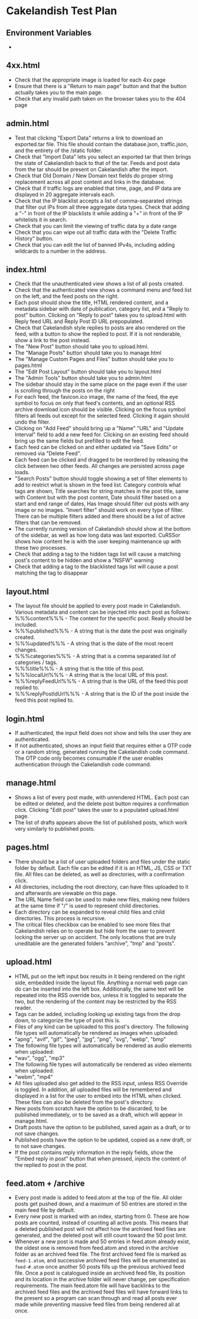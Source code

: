 # Cakelandish Test Plan
## Environment Variables
- 
## 4xx.html
- Check that the appropriate image is loaded for each 4xx page
- Ensure that there is a "Return to main page" button and that the button actually takes you to the main page.
- Check that any invalid path taken on the browser takes you to the 404 page

## admin.html
- Test that clicking "Export Data" returns a link to download an exported.tar file. This file should contain the database.json, traffic.json, and the entirety of the /static folder.
- Check that "Import Data" lets you select an exported tar that then brings the state of Cakelandish back to that of the tar. Feeds and post data from the tar should be present on Cakelandish after the import.
- Check that Old Domain / New Domain text fields do proper string replacement across all post content and links in the database.
- Check that if traffic logs are enabled that time, page, and IP data are displayed in 20 aggregate intervals each.
- Check that the IP blacklist accepts a list of comma-separated strings that filter out IPs from all three aggregate data types. Check that adding a "-" in front of the IP blacklists it while adding a "+" in front of the IP whitelists it in search.
- Check that you can limit the viewing of traffic data by a date range
- Check that you can wipe out all traffic data with the "Delete Traffic History" button.
- Check that you can edit the list of banned IPv4s, including adding wildcards to a number in the address.

## index.html
- Check that the unauthenticated view shows a list of all posts created.
- Check that the authenticated view shows a command menu and feed list on the left, and the feed posts on the right.
- Each post should show the title, HTML rendered content, and a metadata sidebar with date of publication, category list, and a "Reply to post" button. Clicking on "Reply to post" takes you to upload.html with Reply feed URL and Reply Post ID URL prepopulated.
- Check that Cakelandish style replies to posts are also rendered on the feed, with a button to show the replied to post. If it is not renderable, show a link to the post instead.
- The "New Post" button should take you to upload.html.
- The "Manage Posts" button should take you to manage.html
- The "Manage Custom Pages and Files" button should take you to pages.html
- The "Edit Post Layout" button should take you to layout.html
- The "Admin Tools" button should take you to admin.html
- The sidebar should stay in the same place on the page even if the user is scrolling through the posts on the right
- For each feed, the favicon.ico image, the name of the feed, the eye symbol to focus on only that feed's contents, and an optional RSS archive download icon should be visible. Clicking on the focus symbol filters all feeds out except for the selected feed. Clicking it again should undo the filter.
- Clicking on "Add Feed" should bring up a "Name" "URL" and "Update Interval" field to add a new feed for. Clicking on an existing feed should bring up the same fields but prefilled to edit the feed.
- Each feed can be clicked on and either updated via "Save Edits" or removed via "Delete Feed".
- Each feed can be clicked and dragged to be reordered by releasing the click between two other feeds. All changes are persisted across page loads.
- "Search Posts" button should toggle showing a set of filter elements to add to restrict what is shown in the feed list. Category controls what tags are shown, Title searches for string matches in the post title, same with Content but with the post content, Date should filter based on a start and end range of dates, Has Image should filter out posts with any image or no images. "Invert filter" should work on every type of filter. There can be multiple filters added and there should be a list of active filters that can be removed.
- The currently running version of Cakelandish should show at the bottom of the sidebar, as well as how long data was last exported. CuRSSor shows how content he is with the user keeping maintenance up with these two processes.
- Check that adding a tag to the hidden tags list will cause a matching post's content to be hidden and show a "NSFW" warning
- Check that adding a tag to the blacklisted tags list will cause a post matching the tag to disappear

## layout.html
- The layout file should be applied to every post made in Cakelandish. Various metadata and content can be injected into each post as follows:
- %%%content%%% - The content for the specific post. Really should be included.
- %%%published%%% - A string that is the date the post was originally created.
- %%%updated%%% - A string that is the date of the most recent changes.
- %%%categories%%% - A string that is a comma separated list of categories / tags.
- %%%title%%% - A string that is the title of this post.
- %%%localUrl%%% - A string that is the local URL of this post.
- %%%replyFeedUrl%%% - A string that is the URL of the feed this post replied to.
- %%%replyPostIdUrl%%% - A string that is the ID of the post inside the feed this post replied to.

## login.html
- If authenticated, the input field does not show and tells the user they are authenticated.
- If not authenticated, shows an input field that requires either a OTP code or a random string, generated running the Cakelandish code command. The OTP code only becomes consumable if the user enables authentication through the Cakelandish code command.

## manage.html
- Shows a list of every post made, with unrendered HTML. Each post can be edited or deleted, and the delete post button requires a confirmation click. Clicking "Edit post" takes the user to a populated upload.html page.
- The list of drafts appears above the list of published posts, which work very similarly to published posts.

## pages.html
- There should be a list of user uploaded folders and files under the static folder by default. Each file can be edited if it is an HTML, JS, CSS or TXT file. All files can be deleted, as well as directories, with a confirmation click.
- All directories, including the root directory, can have files uploaded to it and afterwards are viewable on this page.
- The URL Name field can be used to make new files, making new folders at the same time if "/" is used to represent child directories.
- Each directory can be expanded to reveal child files and child directories. This process is recursive.
- The critical files checkbox can be enabled to see more files that Cakelandish relies on to operate but hide from the user to prevent locking the server up on accident. The only locations that are truly uneditable are the generated folders "archive", "tmp" and "posts".

## upload.html
- HTML put on the left input box results in it being rendered on the right side, embedded inside the layout file. Anything a normal web page can do can be inserted into the left box. Additionally, the same text will be repeated into the RSS override box, unless it is toggled to separate the two, but the rendering of the content may be restricted by the RSS reader.
- Tags can be added, including looking up existing tags from the drop down, to categorize the type of post this is.
- Files of any kind can be uploaded to this post's directory. The following file types will automatically be rendered as images when uploaded:
- "apng", "avif", "gif", "jpeg", "jpg", "png", "svg", "webp", "bmp"
- The following file types will automatically be rendered as audio elements when uploaded:
- "wav", "ogg", "mp3"
- The following file types will automatically be rendered as video elements when uploaded:
- "webm", "mp4"
- All files uploaded also get added to the RSS input, unless RSS Override is toggled. In addition, all uploaded files will be remembered and displayed in a list for the user to embed into the HTML when clicked. These files can also be deleted from the post's directory.
- New posts from scratch have the option to be discarded, to be published immediately, or to be saved as a draft, which will appear in manage.html.
- Draft posts have the option to be published, saved again as a draft, or to not save changes.
- Published posts have the option to be updated, copied as a new draft, or to not save changes.
- If the post contains reply information in the reply fields, show the "Embed reply in post" button that when pressed, injects the content of the replied to post in the post.

## feed.atom + /archive
- Every post made is added to feed.atom at the top of the file. All older posts get pushed down, and a maximum of 50 entries are stored in the main feed file by default.
- Every new post is marked with an index, starting from 0. These are how posts are counted, instead of counting all active posts. This means that a deleted published post will not affect how the archived feed files are generated, and the deleted post will still count toward the 50 post limit.
- Whenever a new post is made and 50 entries in feed.atom already exist, the oldest one is removed from feed.atom and stored in the archive folder as an archived feed file. The first archived feed file is marked as `feed-1.atom`, and successive archived feed files will be enumerated as `feed-#.atom` once another 50 posts fills up the previous archived feed file. Once a post is catalogued inside an archived feed file, its position and its location in the archive folder will never change, per specification requirements. The main feed.atom file will have backlinks to the archived feed files and the archived feed files will have forward links to the present so a program can scan through and read all posts ever made while preventing massive feed files from being rendered all at once.